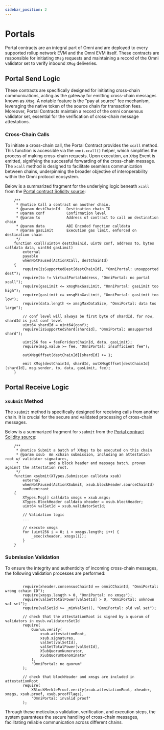 ```yaml
---
sidebar_position: 2
---
```


# Portals

Portal contracts are an integral part of Omni and are deployed to every supported rollup network EVM and the Omni EVM itself. These contracts are responsible for initiating `XMsg` requests and maintaining a record of the Omni validator set to verify inbound `XMsg` deliveries.

## Portal Send Logic

 These contracts are specifically designed for initiating cross-chain communications, acting as the gateway for emitting cross-chain messages known as `XMsg`. A notable feature is the "pay at source" fee mechanism, leveraging the native token of the source chain for transaction fees. Moreover, Portal Contracts maintain a record of the omni consensus validator set, essential for the verification of cross-chain message attestations.

### Cross-Chain Calls

To initiate a cross-chain call, the Portal Contract provides the `xcall` method. This function is accessible via the `omni.xcall()` helper, which simplifies the process of making cross-chain requests. Upon execution, an `XMsg` Event is emitted, signifying the successful forwarding of the cross-chain message. The `xcall` method is designed to facilitate seamless communication between chains, underpinning the broader objective of interoperability within the Omni protocol ecosystem.

Below is a summarized fragment for the underlying logic beneath `xcall` from the [Portal contract Solidity source](https://github.com/omni-network/omni/blob/main/contracts/core/src/xchain/OmniPortal.sol):


```solidity
    /**
     * @notice Call a contract on another chain.
     * @param destChainId   Destination chain ID
     * @param conf          Confirmation level
     * @param to            Address of contract to call on destination chain
     * @param data          ABI Encoded function calldata
     * @param gasLimit      Execution gas limit, enforced on destination chain
     */
    function xcall(uint64 destChainId, uint8 conf, address to, bytes calldata data, uint64 gasLimit)
        external
        payable
        whenNotPaused(ActionXCall, destChainId)
    {
        require(isSupportedDest[destChainId], "OmniPortal: unsupported dest");
        require(to != VirtualPortalAddress, "OmniPortal: no portal xcall");
        require(gasLimit <= xmsgMaxGasLimit, "OmniPortal: gasLimit too high");
        require(gasLimit >= xmsgMinGasLimit, "OmniPortal: gasLimit too low");
        require(data.length <= xmsgMaxDataSize, "OmniPortal: data too large");

        // conf level will always be first byte of shardId. for now, shardId is just conf level
        uint64 shardId = uint64(conf);
        require(isSupportedShard[shardId], "OmniPortal: unsupported shard");

        uint256 fee = feeFor(destChainId, data, gasLimit);
        require(msg.value >= fee, "OmniPortal: insufficient fee");

        outXMsgOffset[destChainId][shardId] += 1;

        emit XMsg(destChainId, shardId, outXMsgOffset[destChainId][shardId], msg.sender, to, data, gasLimit, fee);
    }
```

## Portal Receive Logic

### `xsubmit` Method

The `xsubmit` method is specifically designed for receiving calls from another chain. It is crucial for the secure and validated processing of cross-chain messages.

Below is a summarized fragment for `xsubmit` from the [Portal contract Solidity source](https://github.com/omni-network/omni/blob/main/contracts/core/src/xchain/OmniPortal.sol):

```solidity
    /**
     * @notice Submit a batch of XMsgs to be executed on this chain
     * @param xsub  An xchain submission, including an attestation root w/ validator signatures,
     *              and a block header and message batch, proven against the attestation root.
     */
    function xsubmit(XTypes.Submission calldata xsub)
        external
        whenNotPaused(ActionXSubmit, xsub.blockHeader.sourceChainId)
        nonReentrant
    {
        XTypes.Msg[] calldata xmsgs = xsub.msgs;
        XTypes.BlockHeader calldata xheader = xsub.blockHeader;
        uint64 valSetId = xsub.validatorSetId;

        // Validation logic
        ...

        // execute xmsgs
        for (uint256 i = 0; i < xmsgs.length; i++) {
            _exec(xheader, xmsgs[i]);
        }
    }
```

### Submission Validation

To ensure the integrity and authenticity of incoming cross-chain messages, the following validation processes are performed:

```solidity

        require(xheader.consensusChainId == omniCChainId, "OmniPortal: wrong cchain ID");
        require(xmsgs.length > 0, "OmniPortal: no xmsgs");
        require(valSetTotalPower[valSetId] > 0, "OmniPortal: unknown val set");
        require(valSetId >= _minValSet(), "OmniPortal: old val set");

        // check that the attestationRoot is signed by a quorum of validators in xsub.validatorsSetId
        require(
            Quorum.verify(
                xsub.attestationRoot,
                xsub.signatures,
                valSet[valSetId],
                valSetTotalPower[valSetId],
                XSubQuorumNumerator,
                XSubQuorumDenominator
            ),
            "OmniPortal: no quorum"
        );

        // check that blockHeader and xmsgs are included in attestationRoot
        require(
            XBlockMerkleProof.verify(xsub.attestationRoot, xheader, xmsgs, xsub.proof, xsub.proofFlags),
            "OmniPortal: invalid proof"
        );

```

Through these meticulous validation, verification, and execution steps, the system guarantees the secure handling of cross-chain messages, facilitating reliable communication across different chains.
